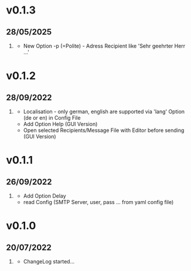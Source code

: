 # v0.1.3
##  28/05/2025

1. [](#new)
    * New Option -p (=Polite) - Adress Recipient like 'Sehr geehrter Herr ...'

# v0.1.2
##  28/09/2022

1. [](#new)
    * Localisation - only german, english are supported via 'lang' Option (de or en) in Config File
    * Add Option Help (GUI Version)
    * Open selected Recipients/Message File with Editor before sending (GUI Version)

# v0.1.1
##  26/09/2022

1. [](#new)
    * Add Option Delay
    * read Config (SMTP Server, user, pass ... from yaml config file)

# v0.1.0
##  20/07/2022

1. [](#new)
    * ChangeLog started...